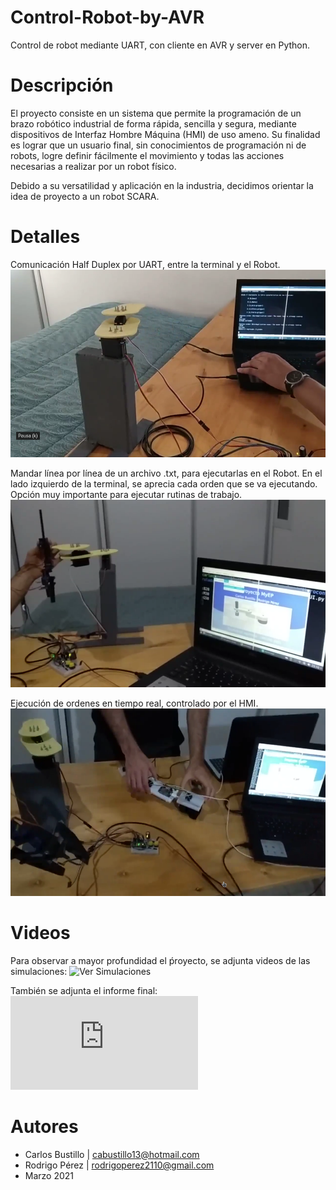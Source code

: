 # Control-Robot-by-AVR
Control de robot mediante UART, con cliente en AVR y server en Python.

# Descripción

El proyecto consiste en un sistema que permite la programación de un brazo robótico industrial de forma rápida, sencilla y segura, mediante dispositivos de Interfaz Hombre Máquina (HMI) de uso ameno. Su finalidad es lograr que un usuario final, sin conocimientos de programación ni de robots, logre definir fácilmente el movimiento y todas las acciones necesarias a realizar por un robot físico.

Debido a su versatilidad y aplicación en la industria, decidimos orientar la idea de proyecto a un robot SCARA.

# Detalles

Comunicación Half Duplex por UART, entre la terminal y el Robot.
<img src="https://github.com/cabustillo13/Control-Robot-by-AVR/blob/main/Demo/Robot_Comandos_por_Terminal.png" width="600" height="300">

Mandar línea por línea de un archivo .txt, para ejecutarlas en el Robot. 
En el lado izquierdo de la terminal, se aprecia cada orden que se va ejecutando. 
Opción muy importante para ejecutar rutinas de trabajo.
<img src="https://github.com/cabustillo13/Control-Robot-by-AVR/blob/main/Demo/Robot_Instrucciones_Guardadas.png" width="600" height="300">

Ejecución de ordenes en tiempo real, controlado por el HMI.
<img src="https://github.com/cabustillo13/Control-Robot-by-AVR/blob/main/Demo/Robot_Tiempo_Real.png" width="600" height="300">

# Videos

Para observar a mayor profundidad el ṕroyecto, se adjunta videos de las simulaciones: ![Ver Simulaciones](https://drive.google.com/drive/folders/169MZiRC5xDAeVk2aE5PpOs9e-9WUKLkR)

También se adjunta el informe final:![Ver Informe](https://github.com/cabustillo13/Control-Robot-by-AVR/blob/main/Proyecto%20de%20MyEP%20-%20Bustillo%20_%20Per%C3%A9z.pdf)

# Autores

- Carlos Bustillo   | cabustillo13@hotmail.com
- Rodrigo Pérez     | rodrigoperez2110@gmail.com
- Marzo 2021
